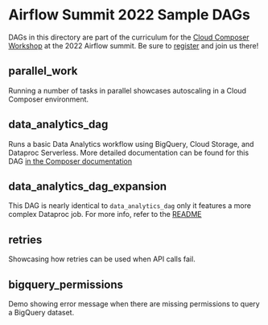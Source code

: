 # Airflow Summit 2022 Sample DAGs

DAGs in this directory are part of the curriculum for the
[Cloud Composer Workshop](https://airflowsummit.org/sessions/2022/cloud-composer-workshop/)
at the 2022 Airflow summit. Be sure to
[register](https://ti.to/airflowsummit/2022-workshops) and join us there!  

## parallel_work

Running a number of tasks in parallel showcases autoscaling in a Cloud Composer environment.

## data_analytics_dag

Runs a basic Data Analytics workflow using BigQuery, Cloud Storage, and Dataproc Serverless. More detailed documentation can be found for this DAG [in the Composer documentation](https://cloud.google.com/composer/docs/data-analytics-googlecloud)

## data_analytics_dag_expansion

This DAG is nearly identical to `data_analytics_dag` only it features a more complex Dataproc job. For more info, refer to the [README](./DATAPROC_EXPANSION_README.md)

## retries

Showcasing how retries can be used when API calls fail.

## bigquery_permissions

Demo showing error message when there are missing permissions to query a BigQuery dataset.
